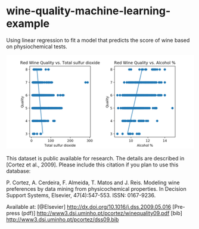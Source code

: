 # wine-quality-machine-learning-example
Using linear regression to fit a model that predicts the score of wine based on physiochemical tests.


![alt text](https://raw.githubusercontent.com/Mephastophilis/wine-quality-machine-learning-example/master/red_wine_plot.png)



This dataset is public available for research. The details are described in [Cortez et al., 2009]. 
  Please include this citation if you plan to use this database:

  P. Cortez, A. Cerdeira, F. Almeida, T. Matos and J. Reis. 
  Modeling wine preferences by data mining from physicochemical properties.
  In Decision Support Systems, Elsevier, 47(4):547-553. ISSN: 0167-9236.

  Available at: [@Elsevier] http://dx.doi.org/10.1016/j.dss.2009.05.016
                [Pre-press (pdf)] http://www3.dsi.uminho.pt/pcortez/winequality09.pdf
                [bib] http://www3.dsi.uminho.pt/pcortez/dss09.bib
